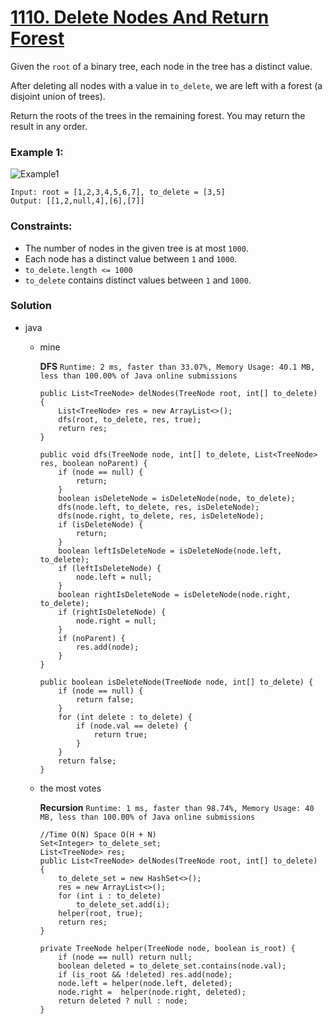 # [1110. Delete Nodes And Return Forest](https://leetcode.com/problems/delete-nodes-and-return-forest/)

Given the `root` of a binary tree, each node in the tree has a distinct value.

After deleting all nodes with a value in `to_delete`, we are left with a forest (a disjoint union of trees).

Return the roots of the trees in the remaining forest.  You may return the result in any order.

 

### Example 1:
![Example1](https://assets.leetcode.com/uploads/2019/07/01/screen-shot-2019-07-01-at-53836-pm.png)
```
Input: root = [1,2,3,4,5,6,7], to_delete = [3,5]
Output: [[1,2,null,4],[6],[7]]
```

### Constraints:
* The number of nodes in the given tree is at most `1000`.
* Each node has a distinct value between `1` and `1000`.
* `to_delete.length <= 1000`
* `to_delete` contains distinct values between `1` and `1000`.

### Solution
* java
  * mine
  
    **DFS** `Runtime: 2 ms, faster than 33.07%, Memory Usage: 40.1 MB, less than 100.00% of Java online submissions`
    ```
    public List<TreeNode> delNodes(TreeNode root, int[] to_delete) {
        List<TreeNode> res = new ArrayList<>();
        dfs(root, to_delete, res, true);
        return res;
    }

    public void dfs(TreeNode node, int[] to_delete, List<TreeNode> res, boolean noParent) {
        if (node == null) {
            return;
        }
        boolean isDeleteNode = isDeleteNode(node, to_delete);
        dfs(node.left, to_delete, res, isDeleteNode);
        dfs(node.right, to_delete, res, isDeleteNode);
        if (isDeleteNode) {
            return;
        }
        boolean leftIsDeleteNode = isDeleteNode(node.left, to_delete);
        if (leftIsDeleteNode) {
            node.left = null;
        }
        boolean rightIsDeleteNode = isDeleteNode(node.right, to_delete);
        if (rightIsDeleteNode) {
            node.right = null;
        }
        if (noParent) {
            res.add(node);
        }
    }

    public boolean isDeleteNode(TreeNode node, int[] to_delete) {
        if (node == null) {
            return false;
        }
        for (int delete : to_delete) {
            if (node.val == delete) {
                return true;
            }
        }
        return false;
    }
    ```
  * the most votes 
  
    **Recursion** `Runtime: 1 ms, faster than 98.74%, Memory Usage: 40 MB, less than 100.00% of Java online submissions`
    ```
    //Time O(N) Space O(H + N)
    Set<Integer> to_delete_set;
    List<TreeNode> res;
    public List<TreeNode> delNodes(TreeNode root, int[] to_delete) {
        to_delete_set = new HashSet<>();
        res = new ArrayList<>();
        for (int i : to_delete)
            to_delete_set.add(i);
        helper(root, true);
        return res;
    }

    private TreeNode helper(TreeNode node, boolean is_root) {
        if (node == null) return null;
        boolean deleted = to_delete_set.contains(node.val);
        if (is_root && !deleted) res.add(node);
        node.left = helper(node.left, deleted);
        node.right =  helper(node.right, deleted);
        return deleted ? null : node;
    }
    ```
